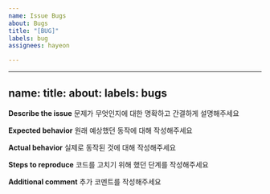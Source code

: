 ```yaml
---
name: Issue Bugs
about: Bugs
title: "[BUG]"
labels: bug
assignees: hayeon

---
```


---
name: 
title: 
about: 
labels: bugs
---

**Describe the issue**
문제가 무엇인지에 대한 명확하고 간결하게 설명해주세요

**Expected behavior**
원래 예상했던 동작에 대해 작성해주세요

**Actual behavior**
실제로 동작된 것에 대해 작성해주세요

**Steps to reproduce**
코드를 고치기 위해 했던 단계를 작성해주세요

**Additional comment**
추가 코멘트를 작성해주세요

